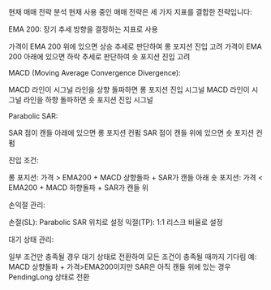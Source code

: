 현재 매매 전략 분석
현재 사용 중인 매매 전략은 세 가지 지표를 결합한 전략입니다:

EMA 200: 장기 추세 방향을 결정하는 지표로 사용

가격이 EMA 200 위에 있으면 상승 추세로 판단하여 롱 포지션 진입 고려
가격이 EMA 200 아래에 있으면 하락 추세로 판단하여 숏 포지션 진입 고려


MACD (Moving Average Convergence Divergence):

MACD 라인이 시그널 라인을 상향 돌파하면 롱 포지션 진입 시그널
MACD 라인이 시그널 라인을 하향 돌파하면 숏 포지션 진입 시그널


Parabolic SAR:

SAR 점이 캔들 아래에 있으면 롱 포지션 컨펌
SAR 점이 캔들 위에 있으면 숏 포지션 컨펌



진입 조건:

롱 포지션: 가격 > EMA200 + MACD 상향돌파 + SAR가 캔들 아래
숏 포지션: 가격 < EMA200 + MACD 하향돌파 + SAR가 캔들 위

손익절 관리:

손절(SL): Parabolic SAR 위치로 설정
익절(TP): 1:1 리스크 비율로 설정

대기 상태 관리:

일부 조건만 충족될 경우 대기 상태로 전환하여 모든 조건이 충족될 때까지 기다림
예: MACD 상향돌파 + 가격>EMA200이지만 SAR은 아직 캔들 위에 있는 경우 PendingLong 상태로 전환